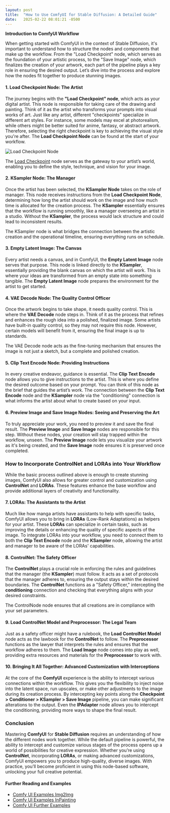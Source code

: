 ```yaml
---
layout: post
title:  "How to Use ComfyUI for Stable Diffusion: A Detailed Guide"
date:   2025-02-22 08:01:21 -0500
---
```

**Introduction to ComfyUI Workflow**

When getting started with ComfyUI in the context of Stable Diffusion, it's important to understand how to structure the nodes and components that make up the workflow. From the "Load Checkpoint" node, which serves as the foundation of your artistic process, to the "Save Image" node, which finalizes the creation of your artwork, each part of the pipeline plays a key role in ensuring the desired output. Let’s dive into the process and explore how the nodes fit together to produce stunning images.

#### 1. Load Checkpoint Node: The Artist

The journey begins with the **"Load Checkpoint" node**, which acts as your digital artist. This node is responsible for taking care of the drawing and painting. Think of it as the artist who transforms your prompts into visual works of art. Just like any artist, different "checkpoints" specialize in different art styles. For instance, some models may excel at photorealism, while others might be better suited for anime, fantasy, or abstract artwork. Therefore, selecting the right checkpoint is key to achieving the visual style you're after. The **Load Checkpoint Node** can be found at the start of your workflow.

![Load Checkpoint Node](https://i.imgur.com/ecyQeHZ.png)

The [Load Checkpoint](https://imgur.com/ecyQeHZ) node serves as the gateway to your artist’s world, enabling you to define the style, technique, and vision for your image. 

#### 2. KSampler Node: The Manager

Once the artist has been selected, the **KSampler Node** takes on the role of manager. This node receives instructions from the **Load Checkpoint Node**, determining how long the artist should work on the image and how much time is allocated for the creation process. The **KSampler** essentially ensures that the workflow is running smoothly, like a manager overseeing an artist in a studio. Without the **KSampler**, the process would lack structure and could lead to inconsistent results.

The KSampler node is what bridges the connection between the artistic creation and the operational timeline, ensuring everything runs on schedule.

#### 3. Empty Latent Image: The Canvas

Every artist needs a canvas, and in ComfyUI, the **Empty Latent Image** node serves that purpose. This node is linked directly to the **KSampler**, essentially providing the blank canvas on which the artist will work. This is where your ideas are transformed from an empty state into something tangible. The **Empty Latent Image** node prepares the environment for the artist to get started.

#### 4. VAE Decode Node: The Quality Control Officer

Once the artwork begins to take shape, it needs quality control. This is where the **VAE Decode** node steps in. Think of it as the process that refines and enhances the rough idea into a polished, finalized image. Some artists have built-in quality control, so they may not require this node. However, certain models will benefit from it, ensuring the final image is up to standards.

The VAE Decode node acts as the fine-tuning mechanism that ensures the image is not just a sketch, but a complete and polished creation.

#### 5. Clip Text Encode Node: Providing Instructions

In every creative endeavor, guidance is essential. The **Clip Text Encode** node allows you to give instructions to the artist. This is where you define the desired outcome based on your prompt. You can think of this node as the brief that guides the artist’s work. The connection between the **Clip Text Encode** node and the **KSampler** node via the "conditioning" connection is what informs the artist about what to create based on your input.

#### 6. Preview Image and Save Image Nodes: Seeing and Preserving the Art

To truly appreciate your work, you need to preview it and save the final result. The **Preview Image** and **Save Image** nodes are responsible for this step. Without these nodes, your creation will stay trapped within the workflow, unseen. The **Preview Image** node lets you visualize your artwork as it's being created, and the **Save Image** node ensures it is preserved once completed.

### How to Incorporate ControlNet and LORAs into Your Workflow

While the basic process outlined above is enough to create stunning images, ComfyUI also allows for greater control and customization using **ControlNet** and **LORAs**. These features enhance the base workflow and provide additional layers of creativity and functionality.

#### 7. LORAs: The Assistants to the Artist

Much like how manga artists have assistants to help with specific tasks, ComfyUI allows you to bring in **LORAs** (Low-Rank Adaptations) as helpers for your artist. These **LORAs** can specialize in certain tasks, such as improving the details or enhancing the quality of specific aspects of the image. To integrate LORAs into your workflow, you need to connect them to both the **Clip Text Encode** node and the **KSampler** node, allowing the artist and manager to be aware of the LORAs' capabilities.

#### 8. ControlNet: The Safety Officer

The **ControlNet** plays a crucial role in enforcing the rules and guidelines that the manager (the **KSampler**) must follow. It acts as a set of protocols that the manager adheres to, ensuring the output stays within the desired boundaries. The **ControlNet** functions as a "Safety Officer," intercepting the **conditioning** connection and checking that everything aligns with your desired constraints.

The ControlNode node ensures that all creations are in compliance with your set parameters.

#### 9. Load ControlNet Model and Preprocessor: The Legal Team

Just as a safety officer might have a rulebook, the **Load ControlNet Model** node acts as the lawbook for the **ControlNet** to follow. The **Preprocessor** functions as the lawyer that interprets the rules and ensures that the workflow adheres to them. The **Load Image** node comes into play as well, providing extra resources and materials for the **Preprocessor** to work with.

#### 10. Bringing It All Together: Advanced Customization with Interceptions

At the core of the **ComfyUI** experience is the ability to intercept various connections within the workflow. This gives you the flexibility to inject noise into the latent space, run upscales, or make other adjustments to the image during its creation process. By intercepting key points along the **Checkpoint > Conditioner > KSampler > Save Image** pipeline, you can make significant alterations to the output. Even the **IPAdapter** node allows you to intercept the conditioning, providing more ways to shape the final result.

### Conclusion

Mastering **ComfyUI** for **Stable Diffusion** requires an understanding of how the different nodes work together. While the default pipeline is powerful, the ability to intercept and customize various stages of the process opens up a world of possibilities for creative expression. Whether you’re using **ControlNet**, incorporating **LORAs**, or making advanced customizations, ComfyUI empowers you to produce high-quality, diverse images. With practice, you’ll become proficient in using this node-based software, unlocking your full creative potential.

#### Further Reading and Examples

- [Comfy UI Examples Img2Img](https://comfyanonymous.github.io/ComfyUI_examples/img2img/)
- [Comfy UI Examples InPainting](https://comfyanonymous.github.io/ComfyUI_examples/inpaint/)
- [Comfy UI Further Examples](https://comfyanonymous.github.io/ComfyUI_examples/)
